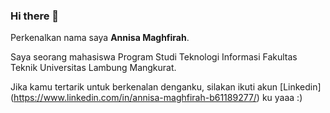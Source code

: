 ### Hi there 👋

Perkenalkan nama saya **Annisa Maghfirah**.

Saya seorang mahasiswa Program Studi Teknologi Informasi Fakultas Teknik Universitas Lambung Mangkurat.

Jika kamu tertarik untuk berkenalan denganku, silakan ikuti akun [Linkedin]
(https://www.linkedin.com/in/annisa-maghfirah-b61189277/) ku yaaa :)
